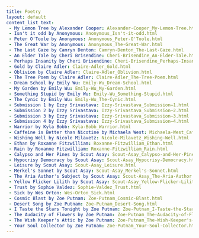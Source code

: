 ```yaml
---
title: Poetry
layout: default
content_list_text:
 - My Lemon Tree by Alexander Cooper: Alexander-Cooper_My-Lemon-Tree.html
 - Isn't it odd by Anonymous: Anonymous_Isn't-it-odd.html
 - Peter O'Toole by Anonymous: Anonymous_Peter-O'Toole.html
 - The Great War by Anonymous: Anonymous_The-Great-War.html
 - The Last Gaze by Camryn Denton: Camryn-Denton_The-Last-Gaze.html
 - An Elder Tale by Cheri Brisendine: Cheri-Brisendine_An-Elder-Tale.html
 - Perhaps Insanity by Cheri Brisendine: Cheri-Brisendine_Perhaps-Insanity.html
 - Gold by Claire Adler: Claire-Adler_Gold.html
 - Oblivion by Claire Adler: Claire-Adler_Oblivion.html
 - The Tree Poem by Claire Adler: Claire-Adler_The-Tree-Poem.html
 - Dream School by Emily Wu: Emily-Wu_Dream-School.html
 - My Garden by Emily Wu: Emily-Wu_My-Garden.html
 - Something Stupid by Emily Wu: Emily-Wu_Something-Stupid.html
 - The Cynic by Emily Wu: Emily-Wu_The-Cynic.html
 - Submission 1 by Izzy Srivastava: Izzy-Srivastava_Submission–1.html
 - Submission 2 by Izzy Srivastava: Izzy-Srivastava_Submission–2.html
 - Submission 3 by Izzy Srivastava: Izzy-Srivastava_Submission–3.html
 - Submission 4 by Izzy Srivastava: Izzy-Srivastava_Submission–4.html
 - Warrior by Kyla Bobb: Kyla-Bobb_Warrior.html
 - Caffeine is Better than Nicotine by Michaela West: Michaela-West_Caffeine-is-Better-than-Nicotine.html
 - Wishing Well by Nicole Milavetz: Nicole-Milavetz_Wishing-Well.html
 - Ethan by Roxanne Fitzwilliam: Roxanne-Fitzwilliam_Ethan.html
 - Rain by Roxanne Fitzwilliam: Roxanne-Fitzwilliam_Rain.html
 - Calypso and Her Pines by Scout Asay: Scout-Asay_Calypso-and-Her-Pines.html
 - Hypocrisy Democracy by Scout Asay: Scout-Asay_Hypocrisy-Democracy.html
 - Leisure by Scout Asay: Scout-Asay_Leisure.html
 - Merkel's Sonnet by Scout Asay: Scout-Asay_Merkel's-Sonnet.html
 - The Aria Author's Subject by Scout Asay: Scout-Asay_The-Aria-Author's-Subject.html
 - Yellow Flicker Lilith by Scout Asay: Scout-Asay_Yellow-Flicker-Lilith.html
 - Trust by Sophie Valdez: Sophie-Valdez_Trust.html
 - Sick by Wes Orton: Wes-Orton_Sick.html
 - Cosmic Blast by Zoe Putnam: Zoe-Putnam_Cosmic-Blast.html
 - Desert Song by Zoe Putnam: Zoe-Putnam_Desert-Song.html
 - I Taste the Stars Tonight by Zoe Putnam: Zoe-Putnam_I-Taste-the-Stars-Tonight.html
 - The Audacity of Flowers by Zoe Putnam: Zoe-Putnam_The-Audacity-of-Flowers.html
 - The Wish Keeper's Attic by Zoe Putnam: Zoe-Putnam_The-Wish-Keeper's-Attic.html
 - Your Soul Collector by Zoe Putnam: Zoe-Putnam_Your-Soul-Collector.html
---
```

